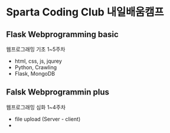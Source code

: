 # Sparta Coding Club 내일배움캠프

## Flask Webprogramming basic 
웹프로그래밍 기초 1~5주차
 - html, css, js, jqurey
 - Python, Crawling
 - Flask, MongoDB

## Falsk Webprogrammin plus
웹프로그래밍 심화 1~4주차
 - file upload (Server - client)
 - 
